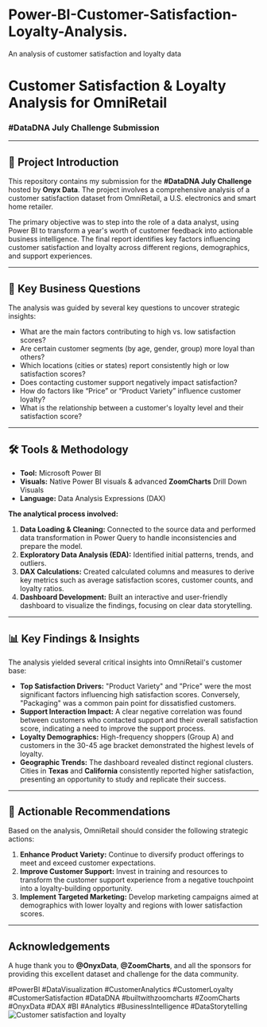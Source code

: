 # Power-BI-Customer-Satisfaction-Loyalty-Analysis.
An analysis of customer satisfaction and loyalty data
# Customer Satisfaction & Loyalty Analysis for OmniRetail

### #DataDNA July Challenge Submission

---

## 📝 Project Introduction

This repository contains my submission for the **#DataDNA July Challenge** hosted by **Onyx Data**. The project involves a comprehensive analysis of a customer satisfaction dataset from OmniRetail, a U.S. electronics and smart home retailer.

The primary objective was to step into the role of a data analyst, using Power BI to transform a year's worth of customer feedback into actionable business intelligence. The final report identifies key factors influencing customer satisfaction and loyalty across different regions, demographics, and support experiences.

---

## 🎯 Key Business Questions

The analysis was guided by several key questions to uncover strategic insights:
* What are the main factors contributing to high vs. low satisfaction scores?
* Are certain customer segments (by age, gender, group) more loyal than others?
* Which locations (cities or states) report consistently high or low satisfaction scores?
* Does contacting customer support negatively impact satisfaction?
* How do factors like “Price” or “Product Variety” influence customer loyalty?
* What is the relationship between a customer's loyalty level and their satisfaction score?

---

## 🛠️ Tools & Methodology

* **Tool:** Microsoft Power BI
* **Visuals:** Native Power BI visuals & advanced **ZoomCharts** Drill Down Visuals
* **Language:** Data Analysis Expressions (DAX)

**The analytical process involved:**
1.  **Data Loading & Cleaning:** Connected to the source data and performed data transformation in Power Query to handle inconsistencies and prepare the model.
2.  **Exploratory Data Analysis (EDA):** Identified initial patterns, trends, and outliers.
3.  **DAX Calculations:** Created calculated columns and measures to derive key metrics such as average satisfaction scores, customer counts, and loyalty ratios.
4.  **Dashboard Development:** Built an interactive and user-friendly dashboard to visualize the findings, focusing on clear data storytelling.

---

## 📊 Key Findings & Insights

The analysis yielded several critical insights into OmniRetail's customer base:

* **Top Satisfaction Drivers:** "Product Variety" and "Price" were the most significant factors influencing high satisfaction scores. Conversely, "Packaging" was a common pain point for dissatisfied customers.
* **Support Interaction Impact:** A clear negative correlation was found between customers who contacted support and their overall satisfaction score, indicating a need to improve the support process.
* **Loyalty Demographics:** High-frequency shoppers (Group A) and customers in the 30-45 age bracket demonstrated the highest levels of loyalty.
* **Geographic Trends:** The dashboard revealed distinct regional clusters. Cities in **Texas** and **California** consistently reported higher satisfaction, presenting an opportunity to study and replicate their success.

---

## 🚀 Actionable Recommendations

Based on the analysis, OmniRetail should consider the following strategic actions:
1.  **Enhance Product Variety:** Continue to diversify product offerings to meet and exceed customer expectations.
2.  **Improve Customer Support:** Invest in training and resources to transform the customer support experience from a negative touchpoint into a loyalty-building opportunity.
3.  **Implement Targeted Marketing:** Develop marketing campaigns aimed at demographics with lower loyalty and regions with lower satisfaction scores.

---

## Acknowledgements

A huge thank you to **@OnyxData**, **@ZoomCharts**, and all the sponsors for providing this excellent dataset and challenge for the data community.

#PowerBI #DataVisualization #CustomerAnalytics #CustomerLoyalty #CustomerSatisfaction #DataDNA #builtwithzoomcharts #ZoomCharts #OnyxData #DAX #BI #Analytics #BusinessIntelligence #DataStorytelling![Customer satisfaction and loyalty](https://github.com/user-attachments/assets/bd294918-e97d-413a-bf05-3fc053622b60)

